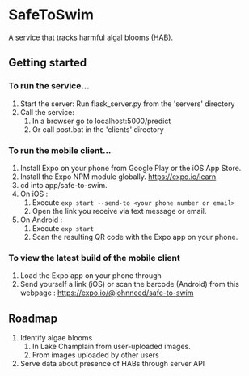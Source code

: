 # SafeToSwim
A service that tracks harmful algal blooms (HAB).

## Getting started
### To run the service...
1. Start the server: Run flask_server.py from the 'servers' directory
2. Call the service: 
   1. In a browser go to localhost:5000/predict
   2. Or call post.bat in the 'clients' directory   
   
### To run the mobile client...
1. Install Expo on your phone from Google Play or the iOS App Store.
2. Install the Expo NPM module globally.  https://expo.io/learn
3. cd into app/safe-to-swim.
4. On iOS : 
      1. Execute `exp start --send-to <your phone number or email>`
      2. Open the  link you receive via text message or email.
5. On Android : 
      1. Execute `exp start`
      2. Scan the resulting QR code with the Expo app on your phone.
      
### To view the latest build of the mobile client
 1. Load the Expo app on your phone through
 2. Send yourself a link (iOS) or scan the barcode (Android) from this webpage : https://expo.io/@johnneed/safe-to-swim
 

## Roadmap
1) Identify algae blooms
   1. In Lake Champlain from user-uploaded images.
   2. From images uploaded by other users
2) Serve data about presence of HABs through server API
